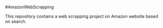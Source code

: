 #AmazonWebScrapping

This repository contains a web scrapping project on Amazon website based on search.
